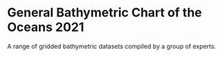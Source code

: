 # General Bathymetric Chart of the Oceans 2021

A range of gridded bathymetric datasets compiled by a group of experts.

